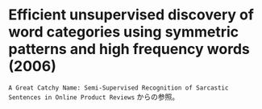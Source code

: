 # Efficient unsupervised discovery of word categories using symmetric patterns and high frequency words (2006)

`A Great Catchy Name: Semi-Supervised Recognition of Sarcastic Sentences in Online Product Reviews` からの参照。


